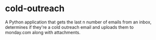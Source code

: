 # cold-outreach
A Python application that gets the last n number of emails from an inbox, determines if they're a cold outreach email and uploads them to monday.com along with attachments.
